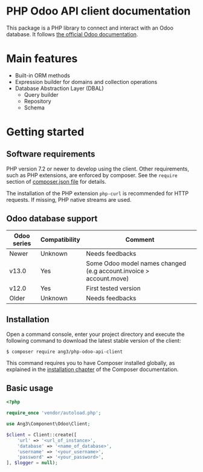 PHP Odoo API client documentation
=================================

This package is a PHP library to connect and interact with an Odoo database.
It follows [the official Odoo documentation](https://www.odoo.com/documentation/13.0/developer/misc/api/odoo.html).

Main features
=============

- Built-in ORM methods
- Expression builder for domains and collection operations
- Database Abstraction Layer (DBAL)
  - Query builder
  - Repository
  - Schema

Getting started
===============

Software requirements
---------------------

PHP version 7.2 or newer to develop using the client. Other requirements, such as PHP extensions, are enforced by
composer. See the `require` section of [composer.json file](../composer.json)
for details.

The installation of the PHP extension `php-curl` is recommended
for HTTP requests. If missing, PHP native streams are used.

Odoo database support
---------------------

| Odoo series | Compatibility | Comment |
| --- | --- | --- |
| Newer | Unknown | Needs feedbacks |
| v13.0 | Yes | Some Odoo model names changed (e.g account.invoice > account.move) |
| v12.0 | Yes | First tested version |
| Older | Unknown | Needs feedbacks |

Installation
------------

Open a command console, enter your project directory and execute the
following command to download the latest stable version of the client:

```console
$ composer require ang3/php-odoo-api-client
```

This command requires you to have Composer installed globally, as explained
in the [installation chapter](https://getcomposer.org/doc/00-intro.md)
of the Composer documentation.

Basic usage
-----------

```php
<?php

require_once 'vendor/autoload.php';

use Ang3\Component\Odoo\Client;

$client = Client::create([
    'url' => '<url_of_instance>',
    'database' => '<name_of_database>',
    'username' => '<your_username>',
    'password' => '<your_password>',
], $logger = null);
```